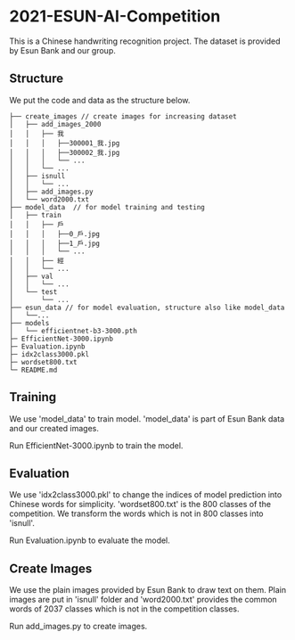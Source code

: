 # 2021-ESUN-AI-Competition
This is a Chinese handwriting recognition project. The dataset is provided by Esun Bank and our group.

## Structure
We put the code and data as the structure below.
```
├── create_images // create images for increasing dataset
│   ├── add_images_2000
│   │   ├── 我
│   │   │   ├──300001_我.jpg
│   │   │   ├──300002_我.jpg
│   │   │   └── ...
│   │   └── ...
│   ├── isnull
│   │   └── ...
│   ├── add_images.py
│   └── word2000.txt
├── model_data  // for model training and testing
│   ├── train
│   │   ├── 戶
│   │   │   ├──0_戶.jpg
│   │   │   ├──1_戶.jpg
│   │   │   └── ...
│   │   ├── 經
│   │   └── ...
│   ├── val
│   │   └── ...
│   └── test
│       └── ...
├── esun_data // for model evaluation, structure also like model_data
│   └──...
├── models
│   └── efficientnet-b3-3000.pth
├─ EfficientNet-3000.ipynb
├─ Evaluation.ipynb
├─ idx2class3000.pkl
├─ wordset800.txt
└─ README.md
```
## Training
We use 'model_data' to train model. 'model_data' is part of Esun Bank data and our created images.

Run EfficientNet-3000.ipynb to train the model.

## Evaluation
We use 'idx2class3000.pkl' to change the indices of model prediction into Chinese words for simplicity. 'wordset800.txt' is the 800 classes of the competition. We transform the words which is not in 800 classes into 'isnull'.

Run Evaluation.ipynb to evaluate the model.

## Create Images
We use the plain images provided by Esun Bank to draw text on them. Plain images are put in 'isnull' folder and 'word2000.txt' provides the common words of 2037 classes which is not in the competition classes.

Run add_images.py to create images.
